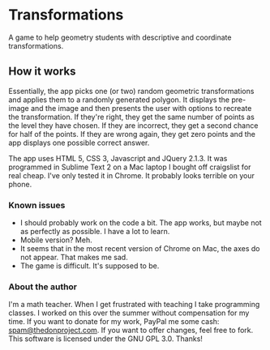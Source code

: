 # Transformations
A game to help geometry students with descriptive and coordinate transformations.

## How it works
Essentially, the app picks one (or two) random geometric transformations and applies them to a randomly generated polygon. It displays the pre-image and the image and then presents the user with options to recreate the transformation. If they're right, they get the same number of points as the level they have chosen. If they are incorrect, they get a second chance for half of the points. If they are wrong again, they get zero points and the app displays one possible correct answer.

The app uses HTML 5, CSS 3, Javascript and JQuery 2.1.3. It was programmed in Sublime Text 2 on a Mac laptop I bought off craigslist for real cheap. I've only tested it in Chrome. It probably looks terrible on your phone.

### Known issues
* I should probably work on the code a bit. The app works, but maybe not as perfectly as possible. I have a lot to learn.
* Mobile version? Meh.
* It seems that in the most recent version of Chrome on Mac, the axes do not appear. That makes me sad.
* The game is difficult. It's supposed to be.

### About the author
I'm a math teacher. When I get frustrated with teaching I take programming classes. I worked on this over the summer without compensation for my time. If you want to donate for my work, PayPal me some cash: spam@thedonproject.com. If you want to offer changes, feel free to fork. This software is licensed under the GNU GPL 3.0. Thanks!